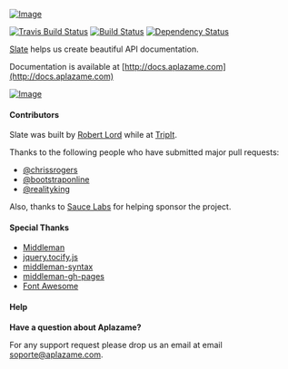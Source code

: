 [ ![Image](https://aplazame.com/static/img/banners/banner-728-white-slate.png "Aplazame") ](http://docs.aplazame.com "Aplazame")

[![Travis Build Status](https://travis-ci.org/tripit/slate.svg?branch=master)](https://travis-ci.org/tripit/slate) [![Build Status](http://drone.aplazame.com/api/badges/aplazame/slate/status.svg)](http://drone.aplazame.com/aplazame/slate) [![Dependency Status](https://gemnasium.com/tripit/slate.png)](https://gemnasium.com/tripit/slate)

[Slate](https://github.com/tripit/slate) helps us create beautiful API documentation.

Documentation is available at [http://docs.aplazame.com](http://docs.aplazame.com)

[ ![Image](https://aplazame.com/static/img/docs/slate.png "Aplazame") ](http://docs.aplazame.com "Aplazame")

#### Contributors

Slate was built by [Robert Lord](https://lord.io) while at [TripIt](http://tripit.com).

Thanks to the following people who have submitted major pull requests:

- [@chrissrogers](https://github.com/chrissrogers)
- [@bootstraponline](https://github.com/bootstraponline)
- [@realityking](https://github.com/realityking)

Also, thanks to [Sauce Labs](http://saucelabs.com) for helping sponsor the project.

#### Special Thanks
- [Middleman](https://github.com/middleman/middleman)
- [jquery.tocify.js](https://github.com/gfranko/jquery.tocify.js)
- [middleman-syntax](https://github.com/middleman/middleman-syntax)
- [middleman-gh-pages](https://github.com/neo/middleman-gh-pages)
- [Font Awesome](http://fortawesome.github.io/Font-Awesome/)

#### Help

**Have a question about Aplazame?**

For any support request please drop us an email at email soporte@aplazame.com.
